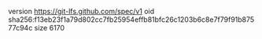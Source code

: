 version https://git-lfs.github.com/spec/v1
oid sha256:f13eb23f1a79d802cc7fb25954effb81bfc26c1203b6c8e7f79f91b87577c94c
size 6170

